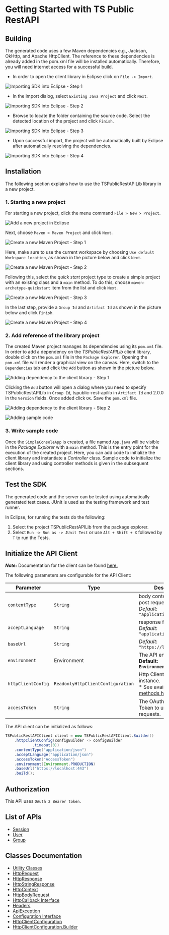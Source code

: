 
# Getting Started with TS Public RestAPI

## Building

The generated code uses a few Maven dependencies e.g., Jackson, OkHttp,
and Apache HttpClient. The reference to these dependencies is already
added in the pom.xml file will be installed automatically. Therefore,
you will need internet access for a successful build.

* In order to open the client library in Eclipse click on `File -> Import`.

![Importing SDK into Eclipse - Step 1](https://apidocs.io/illustration/java?workspaceFolder=TS%20Public%20RestAPI-Java&workspaceName=TSPublicRestAPI&projectName=TSPublicRestAPILib&rootNamespace=localhost&groupId=TSPublicRestAPILib&artifactId=tspublic-rest-apilib&version=2.0.0&step=import0)

* In the import dialog, select `Existing Java Project` and click `Next`.

![Importing SDK into Eclipse - Step 2](https://apidocs.io/illustration/java?workspaceFolder=TS%20Public%20RestAPI-Java&workspaceName=TSPublicRestAPI&projectName=TSPublicRestAPILib&rootNamespace=localhost&groupId=TSPublicRestAPILib&artifactId=tspublic-rest-apilib&version=2.0.0&step=import1)

* Browse to locate the folder containing the source code. Select the detected location of the project and click `Finish`.

![Importing SDK into Eclipse - Step 3](https://apidocs.io/illustration/java?workspaceFolder=TS%20Public%20RestAPI-Java&workspaceName=TSPublicRestAPI&projectName=TSPublicRestAPILib&rootNamespace=localhost&groupId=TSPublicRestAPILib&artifactId=tspublic-rest-apilib&version=2.0.0&step=import2)

* Upon successful import, the project will be automatically built by Eclipse after automatically resolving the dependencies.

![Importing SDK into Eclipse - Step 4](https://apidocs.io/illustration/java?workspaceFolder=TS%20Public%20RestAPI-Java&workspaceName=TSPublicRestAPI&projectName=TSPublicRestAPILib&rootNamespace=localhost&groupId=TSPublicRestAPILib&artifactId=tspublic-rest-apilib&version=2.0.0&step=import3)

## Installation

The following section explains how to use the TSPublicRestAPILib library in a new project.

### 1. Starting a new project

For starting a new project, click the menu command `File > New > Project`.

![Add a new project in Eclipse](https://apidocs.io/illustration/java?workspaceFolder=TS%20Public%20RestAPI-Java&workspaceName=TSPublicRestAPI&projectName=TSPublicRestAPILib&rootNamespace=localhost&groupId=TSPublicRestAPILib&artifactId=tspublic-rest-apilib&version=2.0.0&step=createNewProject0)

Next, choose `Maven > Maven Project` and click `Next`.

![Create a new Maven Project - Step 1](https://apidocs.io/illustration/java?workspaceFolder=TS%20Public%20RestAPI-Java&workspaceName=TSPublicRestAPI&projectName=TSPublicRestAPILib&rootNamespace=localhost&groupId=TSPublicRestAPILib&artifactId=tspublic-rest-apilib&version=2.0.0&step=createNewProject1)

Here, make sure to use the current workspace by choosing `Use default Workspace location`, as shown in the picture below and click `Next`.

![Create a new Maven Project - Step 2](https://apidocs.io/illustration/java?workspaceFolder=TS%20Public%20RestAPI-Java&workspaceName=TSPublicRestAPI&projectName=TSPublicRestAPILib&rootNamespace=localhost&groupId=TSPublicRestAPILib&artifactId=tspublic-rest-apilib&version=2.0.0&step=createNewProject2)

Following this, select the *quick start* project type to create a simple project with an existing class and a `main` method. To do this, choose `maven-archetype-quickstart` item from the list and click `Next`.

![Create a new Maven Project - Step 3](https://apidocs.io/illustration/java?workspaceFolder=TS%20Public%20RestAPI-Java&workspaceName=TSPublicRestAPI&projectName=TSPublicRestAPILib&rootNamespace=localhost&groupId=TSPublicRestAPILib&artifactId=tspublic-rest-apilib&version=2.0.0&step=createNewProject3)

In the last step, provide a `Group Id` and `Artifact Id` as shown in the picture below and click `Finish`.

![Create a new Maven Project - Step 4](https://apidocs.io/illustration/java?workspaceFolder=TS%20Public%20RestAPI-Java&workspaceName=TSPublicRestAPI&projectName=TSPublicRestAPILib&rootNamespace=localhost&groupId=TSPublicRestAPILib&artifactId=tspublic-rest-apilib&version=2.0.0&step=createNewProject4)

### 2. Add reference of the library project

The created Maven project manages its dependencies using its `pom.xml` file. In order to add a dependency on the *TSPublicRestAPILib* client library, double click on the `pom.xml` file in the `Package Explorer`. Opening the `pom.xml` file will render a graphical view on the canvas. Here, switch to the `Dependencies` tab and click the `Add` button as shown in the picture below.

![Adding dependency to the client library - Step 1](https://apidocs.io/illustration/java?workspaceFolder=TS%20Public%20RestAPI-Java&workspaceName=TSPublicRestAPI&projectName=TSPublicRestAPILib&rootNamespace=localhost&groupId=TSPublicRestAPILib&artifactId=tspublic-rest-apilib&version=2.0.0&step=testProject0)

Clicking the `Add` button will open a dialog where you need to specify TSPublicRestAPILib in `Group Id`, tspublic-rest-apilib in `Artifact Id` and 2.0.0 in the `Version` fields. Once added click `OK`. Save the `pom.xml` file.

![Adding dependency to the client library - Step 2](https://apidocs.io/illustration/java?workspaceFolder=TS%20Public%20RestAPI-Java&workspaceName=TSPublicRestAPI&projectName=TSPublicRestAPILib&rootNamespace=localhost&groupId=TSPublicRestAPILib&artifactId=tspublic-rest-apilib&version=2.0.0&step=testProject1)

![Adding sample code](https://apidocs.io/illustration/java?workspaceFolder=TS%20Public%20RestAPI-Java&workspaceName=TSPublicRestAPI&projectName=TSPublicRestAPILib&rootNamespace=localhost&groupId=TSPublicRestAPILib&artifactId=tspublic-rest-apilib&version=2.0.0&step=testProject2)

### 3. Write sample code

Once the `SimpleConsoleApp` is created, a file named `App.java` will be visible in the *Package Explorer* with a `main` method. This is the entry point for the execution of the created project.
Here, you can add code to initialize the client library and instantiate a *Controller* class. Sample code to initialize the client library and using controller methods is given in the subsequent sections.

## Test the SDK

The generated code and the server can be tested using automatically generated test cases.
JUnit is used as the testing framework and test runner.

In Eclipse, for running the tests do the following:

1. Select the project TSPublicRestAPILib from the package explorer.
2. Select `Run -> Run as -> JUnit Test` or use `Alt + Shift + X` followed by `T` to run the Tests.

## Initialize the API Client

**_Note:_** Documentation for the client can be found [here.](/doc/client.md)

The following parameters are configurable for the API Client:

| Parameter | Type | Description |
|  --- | --- | --- |
| `contentType` | `String` | body content type for post request<br>*Default*: `"application/json"` |
| `acceptLanguage` | `String` | response format<br>*Default*: `"application/json"` |
| `baseUrl` | `String` | *Default*: `"https://localhost:443"` |
| `environment` | Environment | The API environment. <br> **Default: `Environment.PRODUCTION`** |
| `httpClientConfig` | `ReadonlyHttpClientConfiguration` | Http Client Configuration instance.<br>* See available [builder methods here](/doc/http-client-configuration-builder.md). |
| `accessToken` | `String` | The OAuth 2.0 Access Token to use for API requests. |

The API client can be initialized as follows:

```java
TSPublicRestAPIClient client = new TSPublicRestAPIClient.Builder()
    .httpClientConfig(configBuilder -> configBuilder
            .timeout(0))
    .contentType("application/json")
    .acceptLanguage("application/json")
    .accessToken("AccessToken")
    .environment(Environment.PRODUCTION)
    .baseUrl("https://localhost:443")
    .build();
```

## Authorization

This API uses `OAuth 2 Bearer token`.

## List of APIs

* [Session](/Java/doc/controllers/session.md)
* [User](/doc/controllers/user.md)
* [Group](/doc/controllers/group.md)

## Classes Documentation

* [Utility Classes](/doc/utility-classes.md)
* [HttpRequest](/doc/http-request.md)
* [HttpResponse](/doc/http-response.md)
* [HttpStringResponse](/doc/http-string-response.md)
* [HttpContext](/doc/http-context.md)
* [HttpBodyRequest](/doc/http-body-request.md)
* [HttpCallback Interface](/doc/http-callback-interface.md)
* [Headers](/doc/headers.md)
* [ApiException](/doc/api-exception.md)
* [Configuration Interface](/doc/configuration-interface.md)
* [HttpClientConfiguration](/doc/http-client-configuration.md)
* [HttpClientConfiguration.Builder](/doc/http-client-configuration-builder.md)

